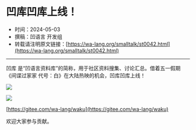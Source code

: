# 凹库凹库上线！

- 时间：2024-05-03
- 撰稿：凹语言 开发组
- 转载请注明原文链接：[https://wa-lang.org/smalltalk/st0042.html](https://wa-lang.org/smalltalk/st0042.html)

---

凹库 是“凹语言资料库”的简称，用于社区资料搜集、讨论汇总。借着五一假期《间谍过家家 代号：白》在大陆热映的机会，凹库凹库上线！

![](/st0042-01.png)

![](/st0042-02.png)

[https://gitee.com/wa-lang/waku](https://gitee.com/wa-lang/waku)

欢迎大家参与贡献。
